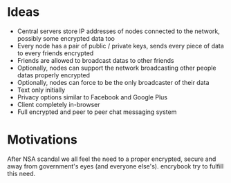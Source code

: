 Ideas
=====

* Central servers store IP addresses of nodes connected to the network, possibly some encrypted data too
* Every node has a pair of public / private keys, sends every piece of data to every friends encrypted
* Friends are allowed to broadcast datas to other friends
* Optionally, nodes can support the network broadcasting other people datas properly encrypted
* Optionally, nodes can force to be the only broadcaster of their data
* Text only initially
* Privacy options similar to Facebook and Google Plus
* Client completely in-browser
* Full encrypted and peer to peer chat messaging system

Motivations
===========

After NSA scandal we all feel the need to a proper encrypted, secure and away from government's eyes 
(and everyone else's). encrybook try to fulfill this need.
